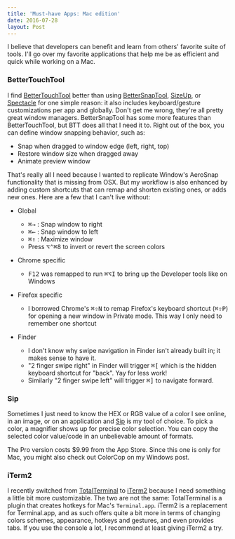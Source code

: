 ```yaml
---
title: 'Must-have Apps: Mac edition'
date: 2016-07-28
layout: Post
---
```


I believe that developers can benefit and learn from others' favorite suite of tools. I'll go over my favorite applications that help me be as efficient and quick while working on a Mac.

### BetterTouchTool

I find [BetterTouchTool](http://www.bettertouchtool.net/) better than using [BetterSnapTool](https://itunes.apple.com/us/app/bettersnaptool/id417375580?mt=12), [SizeUp](http://www.irradiatedsoftware.com/sizeup/), or [Spectacle](http://spectacleapp.com/) for one simple reason: it also includes keyboard/gesture customizations per app and globally. Don't get me wrong, they're all pretty great window managers. BetterSnapTool has some more features than BetterTouchTool, but BTT does all that I need it to. Right out of the box, you can define window snapping behavior, such as:

- Snap when dragged to window edge (left, right, top)
- Restore window size when dragged away
- Animate preview window

That's really all I need because I wanted to replicate Window's AeroSnap functionality that is missing from OSX. But my workflow is also enhanced by adding custom shortcuts that can remap and shorten existing ones, or adds new ones. Here are a few that I can't live without:

- Global
    - <kbd>⌘</kbd><kbd>→</kbd> : Snap window to right
    - <kbd>⌘</kbd><kbd>←</kbd> : Snap window to left
    - <kbd>⌘</kbd><kbd>↑</kbd> : Maximize window
    - Press <kbd>⌥</kbd><kbd>⌃</kbd><kbd>⌘</kbd><kbd>8</kbd> to invert or revert the screen colors

- Chrome specific
    - <kbd>F12</kbd> was remapped to run <kbd>⌘</kbd><kbd>⌥</kbd><kbd>I</kbd> to bring up the Developer tools like on Windows
- Firefox specific
    - I borrowed Chrome's <kbd>⌘</kbd><kbd>⇧</kbd><kbd>N</kbd> to remap Firefox's keyboard shortcut (<kbd>⌘</kbd><kbd>⇧</kbd><kbd>P</kbd>) for opening a new window in Private mode. This way I only need to remember one shortcut
- Finder
    - I don't know why swipe navigation in Finder isn't already built in; it makes sense to have it.
    - "2 finger swipe right" in Finder will trigger <kbd>⌘</kbd><kbd>[</kbd> which is the hidden keyboard shortcut for "back". Yay for less work!
    - Similarly "2 finger swipe left" will trigger <kbd>⌘</kbd><kbd>]</kbd> to navigate forward.

### Sip

Sometimes I just need to know the HEX or RGB value of a color I see online, in an image, or on an application and [Sip](https://itunes.apple.com/us/app/sip/id507257563?mt=12) is my tool of choice. To pick a color, a magnifier shows up for precise color selection. You can copy the selected color value/code in an unbelievable amount of formats.


The Pro version costs $9.99 from the App Store. Since this one is only for Mac, you might also check out ColorCop on my Windows post.

### iTerm2

I recently switched from [TotalTerminal](http://totalterminal.binaryage.com/) to [iTerm2](https://www.iterm2.com/) because I need something a little bit more customizable. The two are not the same: TotalTerminal is a plugin that creates hotkeys for Mac's `Terminal.app`. iTerm2 is a replacement for Terminal.app, and as such offers quite a bit more in terms of changing colors schemes, appearance, hotkeys and gestures, and even provides tabs. If you use the console a lot, I recommend at least giving iTerm2 a try.